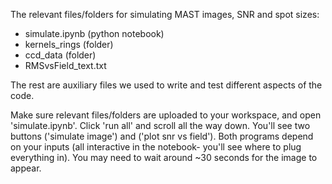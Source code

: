 The relevant files/folders for simulating MAST images, SNR and spot sizes:
* simulate.ipynb (python notebook)
* kernels_rings (folder)
* ccd_data (folder)
* RMSvsField_text.txt

The rest are auxiliary files we used to write and test different aspects of the code. 

Make sure relevant files/folders are uploaded to your workspace, and open 'simulate.ipynb'.
Click 'run all' and scroll all the way down. You'll see two buttons ('simulate image') and ('plot snr vs field').
Both programs depend on your inputs (all interactive in the notebook- you'll see where to plug everything in).
You may need to wait around ~30 seconds for the image to appear.

